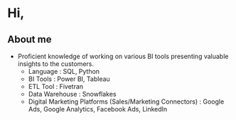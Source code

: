 # Hi,
## About me


- Proficient knowledge of working on various BI tools presenting valuable insights to the customers. 
  - Language : SQL, Python
  - BI Tools : Power BI, Tableau
  - ETL Tool : Fivetran
  - Data Warehouse : Snowflakes
  - Digital Marketing Platforms (Sales/Marketing Connectors) : Google Ads, Google Analytics, Facebook Ads, LinkedIn
